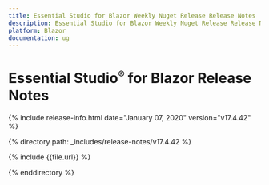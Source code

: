 ```yaml
---
title: Essential Studio for Blazor Weekly Nuget Release Release Notes  
description: Essential Studio for Blazor Weekly Nuget Release Release Notes  
platform: Blazor
documentation: ug
---
```


# Essential Studio<sup style="font-size:70%">&reg;</sup> for Blazor  Release Notes  

{% include release-info.html date="January 07, 2020"  version="v17.4.42" %} 

{% directory path: _includes/release-notes/v17.4.42 %}

{% include {{file.url}} %}

{% enddirectory %}

